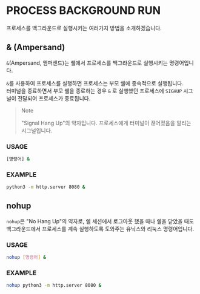 # PROCESS BACKGROUND RUN

프로세스를 백그라운드로 실행시키는 여러가지 방법을 소개하겠습니다.

## & (Ampersand)

`&`(Ampersand, 앰퍼샌드)는 쉘에서 프로세스를 백그라운드로 실행시키는 명령어입니다.  

`&`를 사용하여 프로세스를 실행하면 프로세스는 부모 쉘에 종속적으로 실행됩니다.  
터미널을 종료하면서 부모 쉘을 종료하는 경우 `&` 로 실행했던 프로세스에 `SIGHUP` 시그널이 전달되어 프로세스가 종료됩니다.

> Note
>
> "Signal Hang Up"의 약자입니다. 프로세스에게 터미널이 끊어졌음을 알리는 시그널입니다.

### USAGE

```bash
[명령어] &
```

### EXAMPLE

```bash
python3 -m http.server 8080 &
```

## nohup

`nohup`은 "No Hang Up"의 약자로, 쉘 세션에서 로그아웃 했을 때나 쉘을 닫았을 때도 백그라운드에서 프로세스를 계속 실행하도록 도와주는 유닉스와 리눅스 명령어입니다.

### USAGE

```bash
nohup [명령어] &
```

### EXAMPLE

```bash
nohup python3 -m http.server 8080 &
```